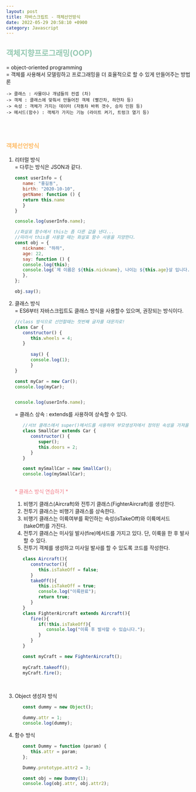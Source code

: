 ```yaml
---
layout: post
title: 자바스크립트 - 객체선언방식
date: 2022-05-29 20:58:10 +0900
category: Javascript
---
```

 
## <span style="color:#97cab3;font-weight:bold">객체지향프로그래밍(OOP)</span>

= object-oriented programming  
= 객체를 사용해서 모델링하고 프로그래밍을 더 효율적으로 할 수 있게 만들어주는 방법론

    -> 클래스 : 사물이나 개념들의 컨셉 (차)  
    -> 객체 : 클래스에 맞춰서 만들어진 객체 (빨간차, 하얀차 등)  
    -> 속성 : 객체가 가지는 데이터 (자동차 바퀴 갯수, 승차 인원 등)  
    -> 메서드(함수) : 객체가 가지는 기능 (라이트 켜기, 트렁크 열기 등)
<br/>
<br/>

### <span style="color:#febc68;font-weight:bold">객체선언방식</span>  
 1. 리터럴 방식  
 = 다루는 방식은 JSON과 같다.
 
      ```javascript  
      const userInfo = {
         name: "홍길동",
         birth: "2020-10-10",
         getName: function () {
         return this.name
         }
      }

      console.log(userInfo.name);
      ```  
 
      ```javascript  
      //화살표 함수에서 this는 좀 다른 값을 낸다...
      //따라서 this를 사용할 때는 화살표 함수 사용을 지양한다.
      const obj = {
         nickname: "하하",
         age: 22,
         say: function () {
         console.log(this);
         console.log(`제 이름은 ${this.nickname}, 나이는 ${this.age}살 입니다.`);
         },
      };

      obj.say();

      ```  
  
2. 클래스 방식  
 = ES6부터 자바스크립트도 클래스 방식을 사용할수 있으며, 권장되는 방식이다.
 
      ```javascript  
      //class 방식으로 선언할때는 첫번째 글자를 대문자로!
      class Car {
         constructor() {
            this.wheels = 4;
         }
            
            say() {
            console.log(1);
            }
      }

      const myCar = new Car();
      console.log(myCar);
      

      console.log(userInfo.name);
      
      ```  
   = 클래스 상속 : extends를 사용하여 상속할 수 있다.
   
   ```javascript  
      //서브 클래스에서 super()메서드를 사용하여 부모생성자에서 정의된 속성을 가져올 수 있다.
      class SmallCar extends Car {
         constructor() {
            super();
            this.doors = 2;
         }
      }

      const mySmallCar = new SmallCar();
      console.log(mySmallCar);
      
   ```  
   
   <span style="color:#f27c88;">* 클래스 방식 연습하기  * </span>   
   1. 비행기 클래스(Aircraft)와 전투기 클래스(FighterAircraft)를 생성한다.  
   2. 전투기 클래스는 비행기 클래스를 상속한다. 
   3. 비행기 클래스는 이륙여부를 확인하는 속성(isTakeOff)와 이륙메서드(takeOff)를 가진다.
   4. 전투기 클래스는 미사일 발사(fire)메서드를 가지고 있다. 단, 이륙을 한 후 발사할 수 있다.
   5. 전투기 객체를 생성하고 미사일 발사를 할 수 있도록 코드를 작성한다.

   ```javascript
      class Aircraft(){
         constructor(){
            this.isTakeOff = false;
         }
         takeOff(){
            this.isTakeOff = true;
            console.log("이륙완료");
            return true;
         }
      }
      class FighterAircraft extends Aircraft(){
         fire(){
            if(!this.isTakeOff){
               console.log("이륙 후 발사할 수 있습니다.");
            }
         }
      }

      const myCraft = new FighterAircraft();
      
      myCraft.takeoff();
      myCraft.fire();
   ```
      
   <br/>

2. Object 생성자 방식
 
   ```javascript  
      const dummy = new Object();

      dummy.attr = 1;
      console.log(dummy);
   
   ```  

2. 함수 방식
 
   ```javascript  
      const Dummy = function (param) {
         this.attr = param;
      };

      Dummy.prototype.attr2 = 3;

      const obj = new Dummy(1);
      console.log(obj.attr, obj.attr2);
   
   ```  